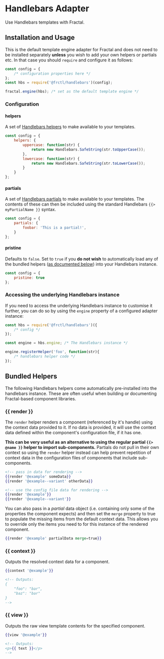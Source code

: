 # Handlebars Adapter

Use Handlebars templates with Fractal.

## Installation and Usage

This is the default template engine adapter for Fractal and does not need to be installed separately **unless** you wish to add your own helpers or partials etc. In that case you should `require` and configure it as follows:

```js
const config = {
    /* configuration properties here */
};
const hbs = require('@frctl/handlebars')(config);

fractal.engine(hbs); /* set as the default template engine */

```

### Configuration

#### helpers

A set of [Handlebars helpers](http://handlebarsjs.com/#helpers) to make available to your templates.

```js
const config = {
    helpers: {
        uppercase: function(str) {
            return new Handlebars.SafeString(str.toUpperCase());
        },
        lowercase: function(str) {
            return new Handlebars.SafeString(str.toLowerCase());
        }
    }
};
```

#### partials

A set of [Handlebars partials](http://handlebarsjs.com/#partials) to make available to your templates. The contents of these can then be included using the standard Handlebars `{{> myPartialName }}` syntax.

```js
const config = {
    partials: {
        foobar: 'This is a partial!',
    }
};
```

#### pristine

Defaults to `false`. Set to `true` if you **do not wish** to automatically load any of the bundled helpers ([as documented below](#helpers)) into your Handlebars instance.

```js
const config = {
    pristine: true
};
```

### Accessing the underlying Handlebars instance

If you need to access the underlying Handlebars instance to customise it further, you can do so by using the `engine` property of a configured adapter instance:

```js
const hbs = require('@frctl/handlebars')({
    /* config */
});

const engine = hbs.engine; /* The Handlebars instance */

engine.registerHelper('foo', function(str){
    /* handlebars helper code */
});

```

## Bundled Helpers

The following Handlebars helpers come automatically pre-installed into the handlebars instance. These are often useful when building or documenting Fractal-based component libraries.

### {{ render }}

The `render` helper renders a component (referenced by it's handle) using the context data provided to it. If no data is provided, it will use the context data defined within the component's configuration file, if it has one.

**This can be very useful as an alternative to using the regular partial `{{> @name }}` helper to import sub-components.** Partials do not pull in their own context so using the `render` helper instead can help prevent repetition of context data in the configuration files of components that include sub-components.

```handlebars
<!-- pass in data for rendering -->
{{render '@example' someData}}
{{render '@example--variant' otherData}}

<!-- use the config file data for rendering -->
{{render '@example'}}
{{render '@example--variant'}}
```

You can also pass in a *partial* data object (i.e. containing only some of the properties the component expects) and then set the `merge` property to true to populate the missing items from the default  context data. This allows you to override only the items you need to for this instance of the rendered component.

```handlebars
{{render '@example' partialData merge=true}}
```

### {{ context }}

Outputs the resolved context data for a component.

```handlebars
{{context '@example'}}

<!-- Outputs:
{
    "foo": "bar",
    "baz": "bar"
}
-->
```

### {{ view }}

Outputs the raw view template contents for the specified component.

```handlebars
{{view '@example'}}

<!-- Outputs:
<p>{{ text }}</p>
-->
```
